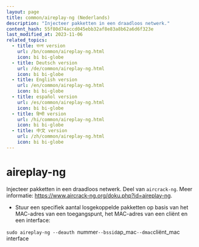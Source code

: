 ```yaml
---
layout: page
title: common/aireplay-ng (Nederlands)
description: "Injecteer pakketten in een draadloos netwerk."
content_hash: 55f80d74accd045ebb32af8e83a8b62a6d6f323e
last_modified_at: 2023-11-06
related_topics:
  - title: বাংলা version
    url: /bn/common/aireplay-ng.html
    icon: bi bi-globe
  - title: Deutsch version
    url: /de/common/aireplay-ng.html
    icon: bi bi-globe
  - title: English version
    url: /en/common/aireplay-ng.html
    icon: bi bi-globe
  - title: español version
    url: /es/common/aireplay-ng.html
    icon: bi bi-globe
  - title: हिन्दी version
    url: /hi/common/aireplay-ng.html
    icon: bi bi-globe
  - title: 中文 version
    url: /zh/common/aireplay-ng.html
    icon: bi bi-globe
---
```

# aireplay-ng

Injecteer pakketten in een draadloos netwerk.
Deel van `aircrack-ng`.
Meer informatie: <https://www.aircrack-ng.org/doku.php?id=aireplay-ng>.

- Stuur een specifiek aantal losgekoppelde pakketten op basis van het MAC-adres van een toegangspunt, het MAC-adres van een cliënt en een interface:

`sudo aireplay-ng --deauth `<span class="tldr-var badge badge-pill bg-dark-lm bg-white-dm text-white-lm text-dark-dm font-weight-bold">nummer</span>` --bssid `<span class="tldr-var badge badge-pill bg-dark-lm bg-white-dm text-white-lm text-dark-dm font-weight-bold">ap_mac</span>` --dmac `<span class="tldr-var badge badge-pill bg-dark-lm bg-white-dm text-white-lm text-dark-dm font-weight-bold">cliënt_mac</span>` `<span class="tldr-var badge badge-pill bg-dark-lm bg-white-dm text-white-lm text-dark-dm font-weight-bold">interface</span>
